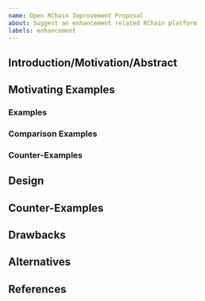 ```yaml
---
name: Open RChain Improvement Proposal
about: Suggest an enhancement related RChain platform
labels: enhancement
---
```


<!-- This document is provided as a template to get you started. Feel free to add, augment, remove, restructure and otherwise adapt the structure for what you need. -->

<!-- Note: RCHIP-NN prefix and number in the title is assigned when proposal is approved. -->

## Introduction/Motivation/Abstract
<!-- Feel free to rename this section to Introduction, Motivation, Abstract, whatever best suits your proposal. -->


## Motivating Examples

### Examples
<!-- Detailed description of how the enhancement functionality can be used.
Code heavy description for Rholang related features. -->

### Comparison Examples
<!-- Code demonstrating why the library is needed, how equivalent functionality might be provided without it. -->

### Counter-Examples
<!-- What the library is not intended to be used for. Examples of what to avoid and why. -->


## Design
<!-- Discuss design decisions (including, as examples):
* Reason about correctness of the implementation.
* “Feel and fit” with existing Rholang code.
* Performance and threading considerations.
* Impact to existing blockchain networks, hard fork conditions, etc. -->


## Counter-Examples
<!-- What the library is not intended to be used for. Examples of what to avoid and why. -->


## Drawbacks
<!-- Why should we not do this. Be honest, these questions will come out during the process anyway so it’s better to get them out up front. -->


## Alternatives
<!-- What other possibilities have been examined? What is the impact of not implementing this proposal? -->


## References
<!--
* Existing (Donor) Project
* API Documentation
* Academic/Research papers/supporting material
* Alternative Libraries/Implementations
* Discussion forum/post/gitter/IRC -->
